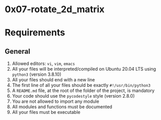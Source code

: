 # 0x07-rotate_2d_matrix

# Requirements

## General

1. Allowed editors: `vi`, `vim`, `emacs`
2. All your files will be interpreted/compiled on Ubuntu 20.04 LTS using `python3` (version 3.8.10)
3. All your files should end with a new line
4. The first line of all your files should be exactly `#!/usr/bin/python3`
5. A `README.md` file, at the root of the folder of the project, is mandatory
6. Your code should use the `pycodestyle` style (version 2.8.0)
7. You are not allowed to import any module
8. All modules and functions must be documented
9. All your files must be executable